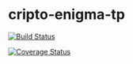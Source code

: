 # cripto-enigma-tp
[![Build Status](https://travis-ci.com/jian01/cripto-enigma-tp.svg?token=tFcmLjoZ6PFesBqLEXNZ&branch=master)](https://travis-ci.com/jian01/cripto-enigma-tp)

[![Coverage Status](https://coveralls.io/repos/github/jian01/cripto-enigma-tp/badge.svg?branch=master&t=kzdJjR&service=github)](https://coveralls.io/github/jian01/cripto-enigma-tp?branch=master)